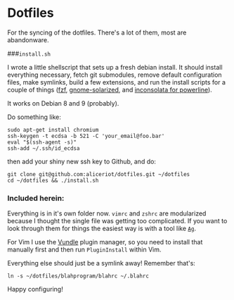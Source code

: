 # Dotfiles

For the syncing of the dotfiles. There's a lot of them, most are
abandonware.

###`install.sh`

I wrote a little shellscript that sets up a fresh debian install. It
should install everything necessary, fetch git submodules, remove default
configuration files, make symlinks, build a few extensions, and run the
install scripts for a couple of things
([fzf](https://github.com/junegunn/fzf),
[gnome-solarized](https://github.com/Anthony25/gnome-terminal-colors-solarized),
and [inconsolata for powerline](https://github.com/powerline/fonts)).

It works on Debian 8 and 9 (probably).

Do something like:

```
sudo apt-get install chromium
ssh-keygen -t ecdsa -b 521 -C 'your_email@foo.bar'
eval "$(ssh-agent -s)"
ssh-add ~/.ssh/id_ecdsa
```

then add your shiny new ssh key to Github, and do:

```
git clone git@github.com:aliceriot/dotfiles.git ~/dotfiles
cd ~/dotfiles && ./install.sh
```

### Included herein:

Everything is in it's own folder now. `vimrc` and `zshrc` are modularized
because I thought the single file was getting too complicated. If you want to
look through them for things the easiest way is with a tool like
[`Ag`](https://github.com/ggreer/the_silver_searcher).

For Vim I use the [Vundle](https://github.com/gmarik/Vundle.vim) plugin
manager, so you need to install that manually first
and then run `PluginInstall` within Vim.

Everything else should just be a symlink away! Remember that's:

    ln -s ~/dotfiles/blahprogram/blahrc ~/.blahrc

Happy configuring!
